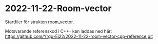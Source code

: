 # 2022-11-22-Room-vector
Startfiler för strukten room_vector.

Motsvarande referenskod i C++- kan laddas ned här: https://github.com/Yrgo-Ei22/2022-11-22-room-vector-cpp-reference.git
